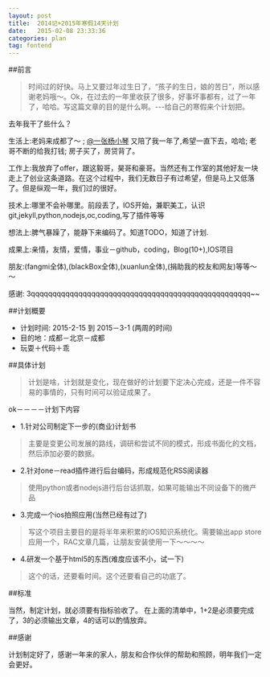 ```yaml
---
layout: post
title:  2014记+2015年寒假14天计划
date:   2015-02-08 23:33:36
categories: plan
tag: fontend
---
```


##前言

> 时间过的好快。马上又要过年过生日了，“孩子的生日，娘的苦日”，所以感谢老妈哦～。Ok，在过去的一年里收获了很多，好事坏事都有，过了一年了，哈哈。写这篇文章的目的是什么啊。---给自己的寒假来个计划把。

去年我干了些什么？

生活上:老妈来成都了～ ; [@一张杨小琴](http://weibo.com/u/2314863121?from=feed&loc=nickname) 又陪了我一年了,希望一直下去，哈哈; 老哥不断的给我打钱; 房子买了，房贷背了。

工作上:我放弃了offer，跟这毅哥，昊哥和豪哥。当然还有工作室的其他好友一块走上了创业这条道路。在这个过程中，我们无数日子有过希望，但是马上又低落了。但是纵观一年，我们过的很好。

技术上:哪里不会补哪里。前段丢了，IOS开始，兼职美工，认识git,jekyll,python,nodejs,oc,coding,写了插件等等

想法上:脾气暴躁了，能静下来编码了。知道TODO，知道了计划.

成果上:亲情，友情，爱情，事业－github，coding，Blog(10+),IOS项目

朋友:(fangmi全体),(blackBox全体),(xuanlun全体),(捐助我的校友和网友)等等～～

感谢: 3qqqqqqqqqqqqqqqqqqqqqqqqqqqqqqqqqqqqqqqqqqqqqqqqqqq~~



##计划概要

* 计划时间: 2015-2-15 到 2015－3-1 (两周的时间)
* 目的地：成都－北京－成都
* 玩耍＋代码＋乖

##具体计划

> 计划是啥，计划就是变化，现在做好的计划要下定决心完成，还是一件不容易的事情的，只有时间可以验证成果了。

ok－－－－计划下内容

 * 1.针对公司制定下一步的(商业)计划书

> 主要是变更公司发展的路线，调研和尝试不同的模式，形成书面化的文档，然后添加必要的数据。

 * 2.针对one－read插件进行后台编码，形成规范化RSS阅读器

> 使用python或者nodejs进行后台话抓取，如果可能输出不同设备下的微产品

 * 3.完成一个ios拍照应用(当然已经有过了)

> 写这个项目主要目的是将半年来积累的IOS知识系统化。需要输出app store应用一个，RAC文章几篇，让朋友安装使用一下～～～～

 * 4.研发一个基于html5的东西(难度应该不小，试一下)

> 这个的话，还要看时间。这个还要看自己的功底了。

##标准

当然，制定计划，就必须要有指标验收了。
在上面的清单中，1+2是必须要完成了，3的必须输出文章，4的话可以酌情放弃。

##感谢

计划制定好了，感谢一年来的家人，朋友和合作伙伴的帮助和照顾，明年我们一定会更好。